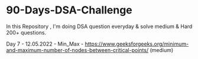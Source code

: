 # 90-Days-DSA-Challenge
In this Repository , I'm doing DSA question everyday &amp; solve medium &amp; Hard 200+ questions.



Day 7 - 12.05.2022 - Min_Max - https://www.geeksforgeeks.org/minimum-and-maximum-number-of-nodes-between-critical-points/ (medium)
